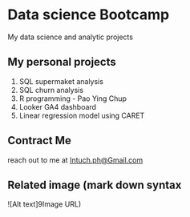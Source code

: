 # Data science Bootcamp
My data science and analytic projects

## My personal projects

1. SQL supermaket analysis
2. SQL churn analysis
3. R programming - Pao Ying Chup
4. Looker GA4 dashboard
5. Linear regression model using CARET

## Contract Me
reach out to me at Intuch.ph@Gmail.com

## Related image (mark down syntax
![Alt text]9Image URL)
